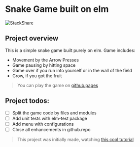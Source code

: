 # Snake Game built on elm
[![StackShare](https://img.shields.io/badge/tech-stack-0690fa.svg?style=flat)](https://stackshare.io/MikeSaprykin/elm-stack)
## Project overview
This is a simple snake game built purely on elm.
Game includes:
* Movement by the Arrow Presses
* Game pausing by hitting space
* Game over if you run into yourself or in the wall of the field
* Grow, if you got the fruit

> You can play the game on [github.pages](https://mikesaprykin.github.io/elm-snake-game/)

## Project todos:

*[ ] Split the game code by files and modules
*[ ] Add unit tests with elm-test package
*[ ] Add menu with configurations
*[ ] Close all enhancements in github.repo

> This project was initially made, watching [this cool tutorial](https://www.youtube.com/watch?v=okt6-T0IiNI)
